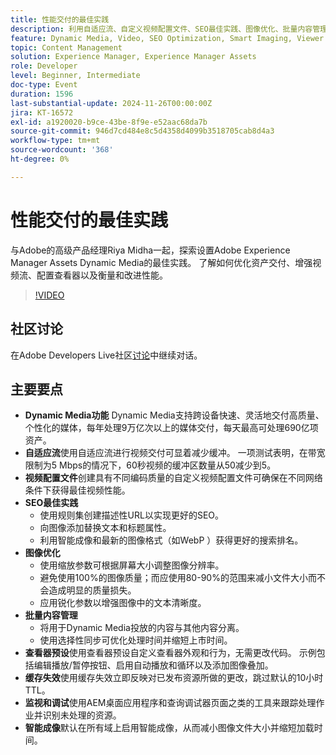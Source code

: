 ```yaml
---
title: 性能交付的最佳实践
description: 利用自适应流、自定义视频配置文件、SEO最佳实践、图像优化、批量内容管理、查看器预设、缓存失效和智能成像，通过Dynamic Media优化媒体交付和性能。
feature: Dynamic Media, Video, SEO Optimization, Smart Imaging, Viewer Presets, Best Practices
topic: Content Management
solution: Experience Manager, Experience Manager Assets
role: Developer
level: Beginner, Intermediate
doc-type: Event
duration: 1596
last-substantial-update: 2024-11-26T00:00:00Z
jira: KT-16572
exl-id: a1920020-b9ce-43be-8f9e-e52aac68da7b
source-git-commit: 946d7cd484e8c5d4358d4099b3518705cab8d4a3
workflow-type: tm+mt
source-wordcount: '368'
ht-degree: 0%

---
```


# 性能交付的最佳实践

与Adobe的高级产品经理Riya Midha一起，探索设置Adobe Experience Manager Assets Dynamic Media的最佳实践。 了解如何优化资产交付、增强视频流、配置查看器以及衡量和改进性能。

>[!VIDEO](https://video.tv.adobe.com/v/3440399/?learn=on&enablevpops)

## 社区讨论

在Adobe Developers Live社区[讨论](https://adobe.ly/3YGedpb)中继续对话。

## 主要要点

* **Dynamic Media功能** Dynamic Media支持跨设备快速、灵活地交付高质量、个性化的媒体，每年处理9万亿次以上的媒体交付，每天最高可处理690亿项资产。
* **自适应流**&#x200B;使用自适应流进行视频交付可显着减少缓冲。 一项测试表明，在带宽限制为5 Mbps的情况下，60秒视频的缓冲区数量从50减少到5。
* **视频配置文件**&#x200B;创建具有不同编码质量的自定义视频配置文件可确保在不同网络条件下获得最佳视频性能。
* **SEO最佳实践**
   * 使用规则集创建描述性URL以实现更好的SEO。
   * 向图像添加替换文本和标题属性。
   * 利用智能成像和最新的图像格式（如WebP ）获得更好的搜索排名。
* **图像优化**
   * 使用缩放参数可根据屏幕大小调整图像分辨率。
   * 避免使用100%的图像质量；而应使用80-90%的范围来减小文件大小而不会造成明显的质量损失。
   * 应用锐化参数以增强图像中的文本清晰度。
* **批量内容管理**
   * 将用于Dynamic Media投放的内容与其他内容分离。
   * 使用选择性同步可优化处理时间并缩短上市时间。
* **查看器预设**&#x200B;使用查看器预设自定义查看器外观和行为，无需更改代码。 示例包括编辑播放/暂停按钮、启用自动播放和循环以及添加图像叠加。
* **缓存失效**&#x200B;使用缓存失效立即反映对已发布资源所做的更改，跳过默认的10小时TTL。
* **监视和调试**&#x200B;使用AEM桌面应用程序和查询调试器页面之类的工具来跟踪处理作业并识别未处理的资源。
* **智能成像**&#x200B;默认在所有域上启用智能成像，从而减小图像文件大小并缩短加载时间。
